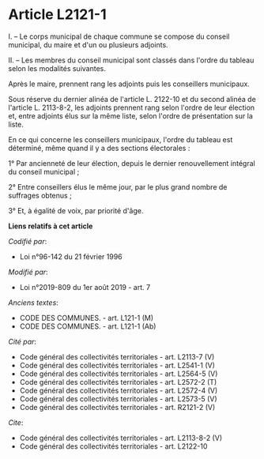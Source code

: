 # Article L2121-1

I. – Le corps municipal de chaque commune se compose du conseil municipal, du maire et d'un ou plusieurs adjoints. 

II. – Les membres du conseil municipal sont classés dans l'ordre du tableau selon les modalités suivantes. 

Après le maire, prennent rang les adjoints puis les conseillers municipaux. 

Sous réserve du dernier alinéa de l'article L. 2122-10 et du second alinéa de l'article L. 2113-8-2, les adjoints prennent
rang selon l'ordre de leur élection et, entre adjoints élus sur la même liste, selon l'ordre de présentation sur la liste. 

En ce qui concerne les conseillers municipaux, l'ordre du tableau est déterminé, même quand il y a des sections
électorales : 

1° Par ancienneté de leur élection, depuis le dernier renouvellement intégral du conseil municipal ; 

2° Entre conseillers élus le même jour, par le plus grand nombre de suffrages obtenus ; 

3° Et, à égalité de voix, par priorité d'âge.

**Liens relatifs à cet article**

_Codifié par_:

  - Loi n°96-142 du 21 février 1996

_Modifié par_:

  - Loi n°2019-809 du 1er août 2019 - art. 7

_Anciens textes_:

  - CODE DES COMMUNES. - art. L121-1 (M)
  - CODE DES COMMUNES. - art. L121-1 (Ab)

_Cité par_:

  - Code général des collectivités territoriales - art. L2113-7 (V)
  - Code général des collectivités territoriales - art. L2541-1 (V)
  - Code général des collectivités territoriales - art. L2564-5 (V)
  - Code général des collectivités territoriales - art. L2572-2 (T)
  - Code général des collectivités territoriales - art. L2572-4 (V)
  - Code général des collectivités territoriales - art. L2573-5 (V)
  - Code général des collectivités territoriales - art. R2121-2 (V)

_Cite_:

  - Code général des collectivités territoriales - art. L2113-8-2 (V)
  - Code général des collectivités territoriales - art. L2122-10
